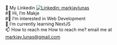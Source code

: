 💼 My Linkedin  [![Linkedin: markjaylunas](https://img.shields.io/badge/-MarkJay%20Lunas-blue?style=flat-square&logo=Linkedin&logoColor=white&link=https://www.linkedin.com/in/markjaylunas/)](https://www.linkedin.com/in/markjaylunas/) <br />
#👋 Hi, I’m Makje<br />
#👀 I’m interested in Web Development<br />
🌱 I’m currently learning NextJS<br />
📫 How to reach me How to reach me? email me at markjay.lunas@gmail.com

<!---
markjaylunas/markjaylunas is a ✨ special ✨ repository because its `README.md` (this file) appears on your GitHub profile.
You can click the Preview link to take a look at your changes.
--->
